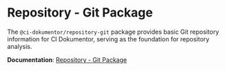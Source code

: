 # Repository - Git Package

The `@ci-dokumentor/repository-git` package provides basic Git repository information for CI Dokumentor, serving as the foundation for repository analysis.

**Documentation**: [Repository - Git Package](../../docs/content/packages/repository/git/)
